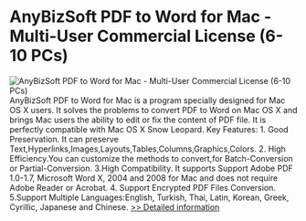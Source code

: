 # AnyBizSoft PDF to Word for Mac - Multi-User Commercial License (6-10 PCs)
![AnyBizSoft PDF to Word for Mac - Multi-User Commercial License (6-10 PCs)](https://mycommerce.akamaized.net/api/pimages/P300952778/BIG/300952778.JPG)
AnyBizSoft PDF to Word for Mac is a program specially designed for Mac OS X users. It solves the problems to convert PDF to Word on Mac OS X and brings Mac users the ability to edit or fix the content of PDF file. It is perfectly compatible with Mac OS X Snow Leopard. Key Features: 1. Good Preservation. It can preserve Text,Hyperlinks,Images,Layouts,Tables,Columns,Graphics,Colors. 2. High Efficiency.You can customize the methods to convert,for Batch-Conversion or Partial-Conversion. 3.High Compatibility. It supports Support Adobe PDF 1.0-1.7, Microsoft Word X, 2004 and 2008 for Mac and does not require Adobe Reader or Acrobat. 4. Support Encrypted PDF Files Conversion. 5.Support Multiple Languages:English, Turkish, Thai, Latin, Korean, Greek, Cyrillic, Japanese and Chinese.
[>> Detailed information](https://secure.shareit.com/shareit/product.html?productid=300952778&affiliateid=200057808)